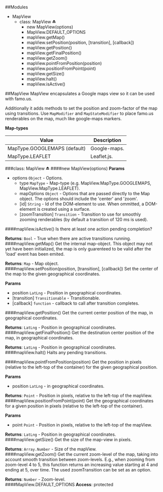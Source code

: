 ##Modules
* MapView
  * class: MapView ⏏
    * new MapView(options)
    * MapView.DEFAULT_OPTIONS
    * mapView.getMap()
    * mapView.setPosition(position, [transition], [callback])
    * mapView.getPosition()
    * mapView.getFinalPosition()
    * mapView.getZoom()
    * mapView.pointFromPosition(position)
    * mapView.positionFromPoint(point)
    * mapView.getSize()
    * mapView.halt()
    * mapView.isActive()




<a name="module_MapView"></a>
##MapView
MapView encapsulates a Google maps view so it can be used with famo.us.

Additionally it adds methods to set the position and zoom-factor of the map using transitions.
Use `MapModifier` and `MapStateModifier` to place famo.us renderables on the map, much like google-maps markers.

**Map-types**

|Value|Description|
|---|---|
|MapType.GOOGLEMAPS (default)|Google-maps.|
|MapType.LEAFLET|Leaflet.js.|

<a name="exp_module_MapView^MapView"></a>
###class: MapView ⏏
<a name="new_module_MapView^MapView◊"></a>
####new MapView(options)
**Params**

- options `Object` - Options.  
  - type `MapType` - Map-type (e.g. MapView.MapType.GOOGLEMAPS, MapView.MapType.LEAFLET).  
  - mapOptions `Object` - Options that are passed directly to the Map object. The options should include the 'center' and 'zoom'.  
  - \[id\] `String` - Id of the DOM-element to use. When ommitted, a DOM-element is created using a surface.  
  - \[zoomTransition\] `Transition` - Transition to use for smoothly zooming renderables (by default a transition of 120 ms is used).  

<a name="module_MapView^MapView#isActive"></a>
####mapView.isActive()
Is there at least one action pending completion?

**Returns**: `Bool` - True when there are active transitions running.  
<a name="module_MapView^MapView#getMap"></a>
####mapView.getMap()
Get the internal map-object. This object may not yet have been initialized, the map is only
guarenteed to be valid after the 'load' event has been emited.

**Returns**: `Map` - Map object.  
<a name="module_MapView^MapView#setPosition"></a>
####mapView.setPosition(position, [transition], [callback])
Set the center of the map to the given geographical coordinates.

**Params**

- position `LatLng` - Position in geographical coordinates.  
- \[transition\] `Transitionable` - Transitionable.  
- \[callback\] `function` - callback to call after transition completes.  

<a name="module_MapView^MapView#getPosition"></a>
####mapView.getPosition()
Get the current center position of the map, in geographical coordinates.

**Returns**: `LatLng` - Position in geographical coordinates.  
<a name="module_MapView^MapView#getFinalPosition"></a>
####mapView.getFinalPosition()
Get the destination center position of the map, in geographical coordinates.

**Returns**: `LatLng` - Position in geographical coordinates.  
<a name="module_MapView^MapView#halt"></a>
####mapView.halt()
Halts any pending transitions.

<a name="module_MapView^MapView#pointFromPosition"></a>
####mapView.pointFromPosition(position)
Get the position in pixels (relative to the left-top of the container) for the given geographical position.

**Params**

- position `LatLng` - in geographical coordinates.  

**Returns**: `Point` - Position in pixels, relative to the left-top of the mapView.  
<a name="module_MapView^MapView#positionFromPoint"></a>
####mapView.positionFromPoint(point)
Get the geographical coordinates for a given position in pixels (relative to the left-top of the container).

**Params**

- point `Point` - Position in pixels, relative to the left-top of the mapView.  

**Returns**: `LatLng` - Position in geographical coordinates.  
<a name="module_MapView^MapView#getSize"></a>
####mapView.getSize()
Get the size of the map-view in pixels.

**Returns**: `Array.Number` - Size of the mapView.  
<a name="module_MapView^MapView#getZoom"></a>
####mapView.getZoom()
Get the current zoom-level of the map, taking into account smooth transition between zoom-levels.
E.g., when zooming from zoom-level 4 to 5, this function returns an increasing value starting at 4 and ending
at 5, over time. The used zoomTransition can be set as an option.

**Returns**: `Number` - Zoom-level.  
<a name="module_MapView^MapView.DEFAULT_OPTIONS"></a>
####MapView.DEFAULT_OPTIONS
**Access**: protected  
